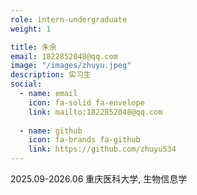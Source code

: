 ```yaml
---
role: intern-undergraduate
weight: 1

title: 朱余
email: 1822852048@qq.com
image: "/images/zhuyu.jpeg"
description: 实习生
social:
  - name: email
    icon: fa-solid fa-envelope
    link: mailto:1822852048@qq.com
    
  - name: github
    icon: fa-brands fa-github
    link: https://github.com/zhuyu534
---
```


2025.09-2026.06 重庆医科大学, 生物信息学

